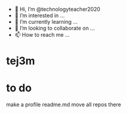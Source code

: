 - 👋 Hi, I’m @technologyteacher2020
- 👀 I’m interested in ...
- 🌱 I’m currently learning ...
- 💞️ I’m looking to collaborate on ...
- 📫 How to reach me ...

# tej3m

# to do
make a profile readme.md
move all repos there

